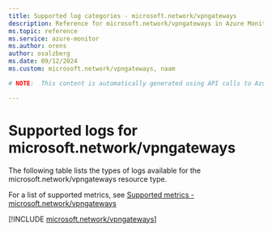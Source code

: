 ```yaml
---
title: Supported log categories - microsoft.network/vpngateways
description: Reference for microsoft.network/vpngateways in Azure Monitor Logs.
ms.topic: reference
ms.service: azure-monitor
ms.author: orens
author: osalzberg
ms.date: 09/12/2024
ms.custom: microsoft.network/vpngateways, naam

# NOTE:  This content is automatically generated using API calls to Azure. Any edits made on these files will be overwritten in the next run of the script. 

---
```





# Supported logs for microsoft.network/vpngateways  
The following table lists the types of logs available for the microsoft.network/vpngateways resource type.
  
  
  
For a list of supported metrics, see [Supported metrics - microsoft.network/vpngateways](../supported-metrics/microsoft-network-vpngateways-metrics.md)  
  

  
[!INCLUDE [microsoft.network/vpngateways](~/reusable-content/ce-skilling/azure/includes/azure-monitor/reference/logs/microsoft-network-vpngateways-logs-include.md)]  
  

